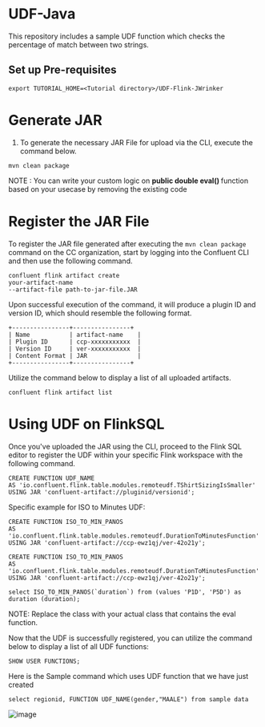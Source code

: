 # UDF-Java

This repository includes a sample UDF function which checks the percentage of  match between two strings.

## Set up Pre-requisites
```
export TUTORIAL_HOME=<Tutorial directory>/UDF-Flink-JWrinker
```

# Generate JAR 

1. To generate the necessary JAR File for upload via the CLI, execute the command below.


```
mvn clean package

```

NOTE : You can write your custom logic on <b>public double eval() </b>function based on your usecase by removing the existing code


# Register the JAR File

To register the JAR file generated after executing the `mvn clean package` command on the CC organization, start by logging into the Confluent CLI and then use the following command.

```
confluent flink artifact create 
your-artifact-name
--artifact-file path-to-jar-file.JAR
```

Upon successful execution of the command, it will produce a plugin ID and version ID, which should resemble the following format.

```
+----------------+----------------+
| Name           | artifact-name    |
| Plugin ID      | ccp-xxxxxxxxxxx  |
| Version ID     | ver-xxxxxxxxxxx  |
| Content Format | JAR              |
+----------------+----------------+

```
Utilize the command below to display a list of all uploaded artifacts.

```
confluent flink artifact list

```

# Using UDF on FlinkSQL

Once you've uploaded the JAR using the CLI, proceed to the Flink SQL editor to register the UDF within your specific Flink workspace with the following command.

```
CREATE FUNCTION UDF_NAME 
AS 'io.confluent.flink.table.modules.remoteudf.TShirtSizingIsSmaller' 
USING JAR 'confluent-artifact://pluginid/versionid';
```

Specific example for ISO to Minutes UDF:

```
CREATE FUNCTION ISO_TO_MIN_PANOS 
AS 'io.confluent.flink.table.modules.remoteudf.DurationToMinutesFunction' 
USING JAR 'confluent-artifact://ccp-ewz1qj/ver-42o21y';
```

```
CREATE FUNCTION ISO_TO_MIN_PANOS 
AS 'io.confluent.flink.table.modules.remoteudf.DurationToMinutesFunction' 
USING JAR 'confluent-artifact://ccp-ewz1qj/ver-42o21y';
```

```
select ISO_TO_MIN_PANOS(`duration`) from (values 'P1D', 'P5D') as duration (duration);
```


NOTE: Replace the class with your actual class that contains the eval function.

Now that the UDF is successfully registered, you can utilize the command below to display a list of all UDF functions:

```
SHOW USER FUNCTIONS;
```

Here is the Sample command which uses UDF function that we have just created

```
select regionid, FUNCTION UDF_NAME(gender,"MAALE") from sample data
```


![image](https://github.com/Gokuldev-PS/UDF-Flink-JWrinker/assets/132561683/dc072c92-4e80-4c8f-bb43-10f4dcc85553)




